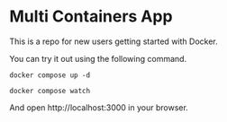 # Multi Containers App

This is a repo for new users getting started with Docker.

You can try it out using the following command.

`docker compose up -d`

`docker compose watch`

And open http://localhost:3000 in your browser.
